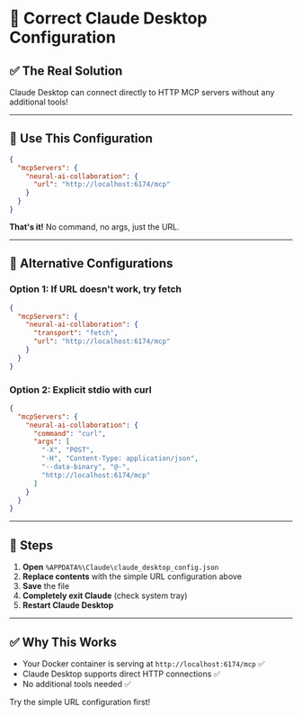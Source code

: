 # 🎯 Correct Claude Desktop Configuration

## ✅ **The Real Solution**

Claude Desktop can connect directly to HTTP MCP servers without any additional tools!

---

## 📝 **Use This Configuration**

```json
{
  "mcpServers": {
    "neural-ai-collaboration": {
      "url": "http://localhost:6174/mcp"
    }
  }
}
```

**That's it!** No command, no args, just the URL.

---

## 🔧 **Alternative Configurations**

### **Option 1: If URL doesn't work, try fetch**
```json
{
  "mcpServers": {
    "neural-ai-collaboration": {
      "transport": "fetch",
      "url": "http://localhost:6174/mcp"
    }
  }
}
```

### **Option 2: Explicit stdio with curl**
```json
{
  "mcpServers": {
    "neural-ai-collaboration": {
      "command": "curl",
      "args": [
        "-X", "POST",
        "-H", "Content-Type: application/json",
        "--data-binary", "@-",
        "http://localhost:6174/mcp"
      ]
    }
  }
}
```

---

## 🚀 **Steps**

1. **Open** `%APPDATA%\Claude\claude_desktop_config.json`
2. **Replace contents** with the simple URL configuration above
3. **Save** the file
4. **Completely exit Claude** (check system tray)
5. **Restart Claude Desktop**

---

## ✅ **Why This Works**

- Your Docker container is serving at `http://localhost:6174/mcp` ✅
- Claude Desktop supports direct HTTP connections ✅
- No additional tools needed ✅

Try the simple URL configuration first!